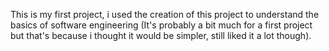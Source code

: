 This is my first project, i used the creation of this project to understand the basics of software engineering
(It's probably a bit much for a first project but that's because i thought it would be simpler, still liked it a lot though).
